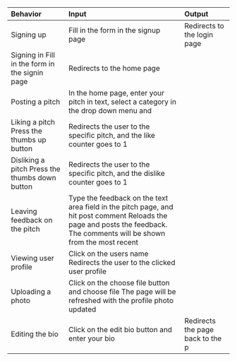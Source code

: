 |Behavior|Input|Output
|:-------|:----|:-----|	
|Signing up|	Fill in the form in the signup page|	Redirects to the login page|
|Signing in	Fill in the form in the signin page|	Redirects to the home page|
|Posting a pitch|	In the home page, enter your pitch in text, select a category in the drop down menu and ||hit Pitch It Button!|	Reloads the page with the pitch as the newest pitch|
|Liking a pitch	Press the thumbs up button|	Redirects the user to the specific pitch, and the like counter goes to 1|
|Disliking a pitch	Press the thumbs down button|	Redirects the user to the specific pitch, and the dislike counter goes to 1|
|Leaving feedback on the pitch|	Type the feedback on the text area field in the pitch page, and hit post comment	Reloads the page and posts the feedback. The comments will be shown from the most recent|
|Viewing user profile|	Click on the users name	Redirects the user to the clicked user profile|
|Uploading a photo|	Click on the choose file button and choose file	The page will be refreshed with the profile photo updated|
|Editing the bio|	Click on the edit bio button and enter your bio|	Redirects the page back to the p